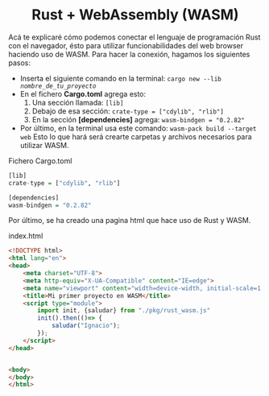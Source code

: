 <h1 align="center">Rust + WebAssembly (WASM)</h1>
<p>
  Acá te explicaré cómo podemos conectar el lenguaje de programación Rust con el navegador, ésto para utilizar funcionabilidades del web browser haciendo uso de WASM. Para hacer la conexión, hagamos los siguientes pasos:
  <ul>
    <li>Inserta el siguiente comando en la terminal: <code>cargo new --lib <em>nombre_de_tu_proyecto</em></code></li>
    <li>En el fichero <strong>Cargo.toml</strong> agrega esto:
      <ol>
        <li>Una sección llamada: <code>[lib]</code></li>
        <li>Debajo de esa sección: <code>crate-type = ["cdylib", "rlib"]</code></li>
        <li>En la sección <strong>[dependencies]</strong> agrega: <code>wasm-bindgen = "0.2.82"</code></li>
      </ol>
    </li>
    <li>
      Por último, en la terminal usa este comando: <code>wasm-pack build --target web</code> Esto lo que hará será crearte carpetas y archivos necesarios para utilizar WASM.
    </li>
  </ul>
</p>

Fichero Cargo.toml

```r
[lib]
crate-type = ["cdylib", "rlib"]

[dependencies]
wasm-bindgen = "0.2.82"
```
Por último, se ha creado una pagina html que hace uso de Rust y WASM.

index.html

```html
<!DOCTYPE html>
<html lang="en">
<head>
    <meta charset="UTF-8">
    <meta http-equiv="X-UA-Compatible" content="IE=edge">
    <meta name="viewport" content="width=device-width, initial-scale=1.0">
    <title>Mi primer proyecto en WASM</title>
    <script type="module">
        import init, {saludar} from "./pkg/rust_wasm.js"
        init().then(()=> {
            saludar("Ignacio");
        });
    </script>
</head>


<body>
</body>
</html>
